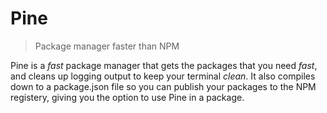 # Pine

> Package manager faster than NPM

Pine is a _fast_ package manager that gets the packages that you need _fast_, and cleans up logging output to keep your terminal _clean_. It also compiles down to a package.json file so you can publish your packages to the NPM registery, giving you the option to use Pine in a package.